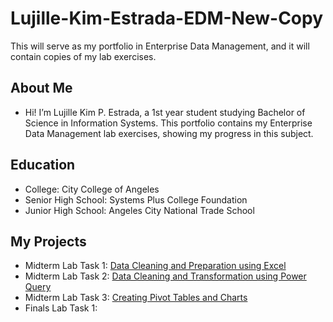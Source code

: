 # Lujille-Kim-Estrada-EDM-New-Copy
This will serve as my portfolio in Enterprise Data Management, and it will contain copies of my lab exercises.
## About Me
- Hi! I’m Lujille Kim P. Estrada, a 1st year student studying Bachelor of Science in Information Systems. This portfolio contains my Enterprise Data Management lab exercises, showing my progress in this subject.
## Education
- College: City College of Angeles
- Senior High School: Systems Plus College Foundation
- Junior High School: Angeles City National Trade School 

## My Projects
- Midterm Lab Task 1: [Data Cleaning and Preparation using Excel](https://github.com/lujillekim/Lujille-Kim-Estrada-EDM-New-Copy/blob/main/Midterm%20Task%201)
- Midterm Lab Task 2: [Data Cleaning and Transformation using Power Query](https://github.com/lujillekim/Lujille-Kim-Estrada-EDM-New-Copy/blob/main/Midterm%20Task%202)
- Midterm Lab Task 3: [Creating Pivot Tables and Charts](https://github.com/lujillekim/Lujille-Kim-Estrada-EDM-New-Copy/blob/main/Midterm%20Task%203) 
- Finals Lab Task 1: 
